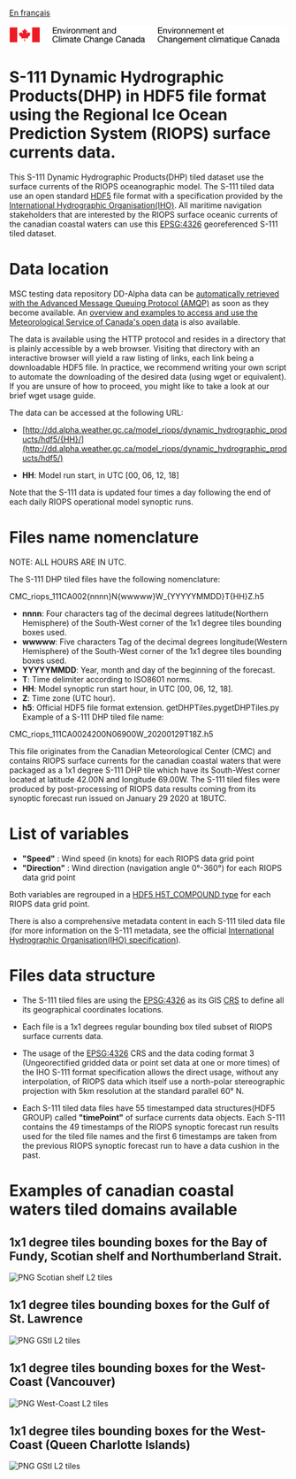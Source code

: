 [En français](readme_riops_dhpS111-datamart-alpha_fr.md)

![ECCC logo](../../docs/img_eccc-logo.png)

# S-111 Dynamic Hydrographic Products(DHP) in HDF5 file format using the Regional Ice Ocean Prediction System (RIOPS) surface currents data. 

This S-111 Dynamic Hydrographic Products(DHP) tiled dataset use the surface currents of the RIOPS oceanographic model. The S-111 tiled data use an open standard [HDF5](https://www.hdfgroup.org/solutions/hdf5/) file format with a specification provided by the [International Hydrographic Organisation(IHO)](https://iho.int). All maritime navigation stakeholders that are interested by the RIOPS surface oceanic currents of the canadian coastal waters can use this [EPSG:4326](https://epsg.io/4326) georeferenced S-111 tiled dataset.

# Data location

MSC testing data repository DD-Alpha data can be [automatically retrieved with the Advanced Message Queuing Protocol (AMQP)](../../docs/msc-datamart/amqp_en.md) as soon as they become available. An [overview and examples to access and use the Meteorological Service of Canada's open data](../../docs/usage/readme_en.md) is also available.

The data is available using the HTTP protocol and resides in a directory that is plainly accessible by a web browser. Visiting that directory with an interactive browser will yield a raw listing of links, each link being a downloadable HDF5 file. In practice, we recommend writing your own script to automate the downloading of the desired data (using wget or equivalent). If you are unsure of how to proceed, you might like to take a look at our brief wget usage guide.

The data can be accessed at the following URL:

* [http://dd.alpha.weather.gc.ca/model_riops/dynamic_hydrographic_products/hdf5/{HH}/](http://dd.alpha.weather.gc.ca/model_riops/dynamic_hydrographic_products/hdf5/)

* __HH__: Model run start, in UTC [00, 06, 12, 18]

Note that the S-111 data is updated four times a day following the end of each daily RIOPS operational model synoptic runs.

# Files name nomenclature

NOTE: ALL HOURS ARE IN UTC.

The S-111 DHP tiled files have the following nomenclature:

CMC_riops_111CA002{nnnn}N{wwwww}W_{YYYYYMMDD}T{HH}Z.h5

* __nnnn__: Four characters tag of the decimal degrees latitude(Northern Hemisphere) of the South-West corner of the 1x1 degree tiles bounding boxes used.
* __wwwww__: Five characters Tag of the decimal degrees longitude(Western Hemisphere) of the South-West corner of the 1x1 degree tiles bounding boxes used.
* __YYYYYMMDD__: Year, month and day of the beginning of the forecast.
* __T__: Time delimiter according to ISO8601 norms.
* __HH__: Model synoptic run start hour, in UTC [00, 06, 12, 18].
* __Z__: Time zone (UTC hour).
* __h5__: Official HDF5 file format extension.
 getDHPTiles.pygetDHPTiles.py
Example of a S-111 DHP tiled file name:

CMC_riops_111CA0024200N06900W_20200129T18Z.h5

This file originates from the Canadian Meteorological Center (CMC) and contains RIOPS surface currents for the canadian coastal waters that were packaged as a 1x1 degree S-111 DHP tile which have its South-West corner located at latitude 42.00N and longitude 69.00W. The S-111 tiled files were produced by post-processing of RIOPS data results coming from its synoptic forecast run issued on January 29 2020 at 18UTC. 

# List of variables 

* __"Speed"__ : Wind speed (in knots) for each RIOPS data grid point
* __"Direction"__ : Wind direction (navigation angle 0°-360°) for each RIOPS data grid point

Both variables are regrouped in a [HDF5 H5T_COMPOUND type](https://bitbucket.hdfgroup.org/pages/HDFFV/hdf5doc/master/browse/html/cpplus_RM/class_h5_1_1_comp_type.html) for each RIOPS data grid point.

There is also a comprehensive metadata content in each S-111 tiled data file (for more information on the S-111 metadata, see the official [International Hydrographic Organisation(IHO) specification](http://registry.iho.int/beta/productspec/view.do?idx=168&product_ID=S-111&statusS=5&domainS=ALL&category=product_ID&searchValue=)).

# Files data structure

* The S-111 tiled files are using the [EPSG:4326](https://epsg.io/4326) as its GIS [CRS](https://docs.qgis.org/2.8/en/docs/gentle_gis_introduction/coordinate_reference_systems.html) to define all its geographical coordinates locations.

* Each file is a 1x1 degrees regular bounding box tiled subset of RIOPS surface currents data.

* The usage of the [EPSG:4326](https://epsg.io/4326) CRS and the data coding format 3 (Ungeorectified gridded data or point set data at one or more times) of the IHO S-111 format specification allows the direct usage, without any interpolation, of RIOPS data which itself use a north-polar stereographic projection with 5km resolution at the standard parallel 60° N.

* Each S-111 tiled data files have 55 timestamped data structures(HDF5 GROUP) called __"timePoint"__ of surface currents data objects. Each S-111 contains the 49 timestamps of the RIOPS synoptic forecast run results used for the tiled file names and the first 6 timestamps are taken from the previous RIOPS synoptic forecast run to have a data cushion in the past.

# Examples of canadian coastal waters tiled domains available

## 1x1 degree tiles bounding boxes for the Bay of Fundy, Scotian shelf and Northumberland Strait.

![PNG Scotian shelf L2 tiles](https://collaboration.cmc.ec.gc.ca/cmc/cmos/public_doc/msc-data/nwp_riops/dynamic_hydrographic_products/ScotianShelfL2_tiles.png)

## 1x1 degree tiles bounding boxes for the Gulf of St. Lawrence

![PNG GStl L2 tiles](https://collaboration.cmc.ec.gc.ca/cmc/cmos/public_doc/msc-data/nwp_riops/dynamic_hydrographic_products/GSTLL2Tiles.png)

## 1x1 degree tiles bounding boxes for the West-Coast (Vancouver)

![PNG West-Coast L2 tiles](https://collaboration.cmc.ec.gc.ca/cmc/cmos/public_doc/msc-data/nwp_riops/dynamic_hydrographic_products/WCoastL2Tiles.png)

## 1x1 degree tiles bounding boxes for the West-Coast (Queen Charlotte Islands)

![PNG GStl L2 tiles](https://collaboration.cmc.ec.gc.ca/cmc/cmos/public_doc/msc-data/nwp_riops/dynamic_hydrographic_products/WCoastNL2Tiles.png)
